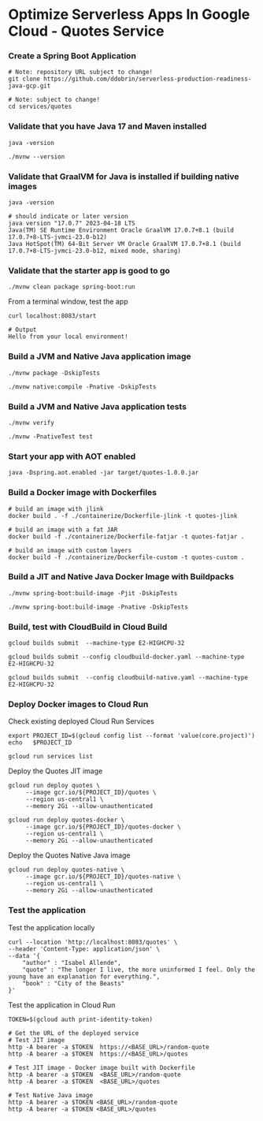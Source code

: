 # Optimize Serverless Apps In Google Cloud - Quotes Service

### Create a Spring Boot Application

```
# Note: repository URL subject to change!
git clone https://github.com/ddobrin/serverless-production-readiness-java-gcp.git

# Note: subject to change!
cd services/quotes
```

### Validate that you have Java 17 and Maven installed
```shell
java -version

./mvnw --version
```

### Validate that GraalVM for Java is installed if building native images
```shell
java -version

# should indicate or later version
java version "17.0.7" 2023-04-18 LTS
Java(TM) SE Runtime Environment Oracle GraalVM 17.0.7+8.1 (build 17.0.7+8-LTS-jvmci-23.0-b12)
Java HotSpot(TM) 64-Bit Server VM Oracle GraalVM 17.0.7+8.1 (build 17.0.7+8-LTS-jvmci-23.0-b12, mixed mode, sharing)
```

### Validate that the starter app is good to go
```
./mvnw clean package spring-boot:run
```

From a terminal window, test the app
```
curl localhost:8083/start

# Output
Hello from your local environment!
```

### Build a JVM and Native Java application image
```
./mvnw package -DskipTests 

./mvnw native:compile -Pnative -DskipTests
```

### Build a JVM and Native Java application tests
```
./mvnw verify

./mvnw -PnativeTest test
```

### Start your app with AOT enabled
```shell
java -Dspring.aot.enabled -jar target/quotes-1.0.0.jar
```
### Build a Docker image with Dockerfiles
```shell
# build an image with jlink
docker build . -f ./containerize/Dockerfile-jlink -t quotes-jlink

# build an image with a fat JAR
docker build -f ./containerize/Dockerfile-fatjar -t quotes-fatjar .

# build an image with custom layers
docker build -f ./containerize/Dockerfile-custom -t quotes-custom .
```
### Build a JIT and Native Java Docker Image with Buildpacks
```
./mvnw spring-boot:build-image -Pjit -DskipTests

./mvnw spring-boot:build-image -Pnative -DskipTests
```

### Build, test with CloudBuild in Cloud Build
```shell
gcloud builds submit  --machine-type E2-HIGHCPU-32

gcloud builds submit --config cloudbuild-docker.yaml --machine-type E2-HIGHCPU-32

gcloud builds submit  --config cloudbuild-native.yaml --machine-type E2-HIGHCPU-32 
```

### Deploy Docker images to Cloud Run

Check existing deployed Cloud Run Services
```shell
export PROJECT_ID=$(gcloud config list --format 'value(core.project)')
echo   $PROJECT_ID

gcloud run services list
```

Deploy the Quotes JIT image
```shell
gcloud run deploy quotes \
     --image gcr.io/${PROJECT_ID}/quotes \
     --region us-central1 \
     --memory 2Gi --allow-unauthenticated
     
gcloud run deploy quotes-docker \
     --image gcr.io/${PROJECT_ID}/quotes-docker \
     --region us-central1 \
     --memory 2Gi --allow-unauthenticated     
```

Deploy the Quotes Native Java image
```shell
gcloud run deploy quotes-native \
     --image gcr.io/${PROJECT_ID}/quotes-native \
     --region us-central1 \
     --memory 2Gi --allow-unauthenticated
```

### Test the application

Test the application locally
```shell
curl --location 'http://localhost:8083/quotes' \
--header 'Content-Type: application/json' \
--data '{
    "author" : "Isabel Allende",
    "quote" : "The longer I live, the more uninformed I feel. Only the young have an explanation for everything.",
    "book" : "City of the Beasts"
}'
```

Test the application in Cloud Run
```shell
TOKEN=$(gcloud auth print-identity-token)

# Get the URL of the deployed service
# Test JIT image
http -A bearer -a $TOKEN  https://<BASE_URL>/random-quote
http -A bearer -a $TOKEN  https://<BASE_URL>/quotes

# Test JIT image - Docker image built with Dockerfile
http -A bearer -a $TOKEN  <BASE_URL>/random-quote
http -A bearer -a $TOKEN  <BASE_URL>/quotes

# Test Native Java image
http -A bearer -a $TOKEN <BASE_URL>/random-quote
http -A bearer -a $TOKEN <BASE_URL>/quotes
```